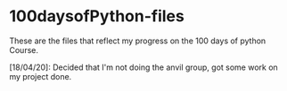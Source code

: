 # 100daysofPython-files
These are the files that reflect my progress on the 100 days of python Course.

[18/04/20]: Decided that I'm not doing the anvil group, got some work on my project done.
